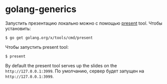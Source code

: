 # golang-generics

Запустить презентацию локально можно с помощью [present](https://godoc.org/golang.org/x/tools/present) tool. Чтобы установить:

```
$ go get golang.org/x/tools/cmd/present
```

Чтобы запустить present tool:

```
$ present
```

By default the present tool serves up the slides on the ```http://127.0.0.1:3999```.
По умолчанию, сервер будет запущен на ```http://127.0.0.1:3999```.
